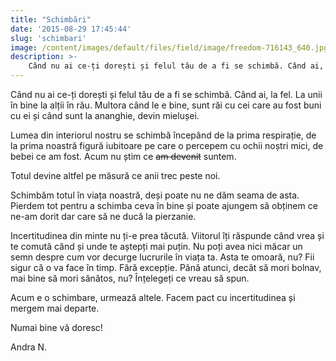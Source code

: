 ```yaml
---
title: "Schimbări"
date: '2015-08-29 17:45:44'
slug: 'schimbari'
image: /content/images/default/files/field/image/freedom-716143_640.jpg
description: >-
    Când nu ai ce-ți dorești și felul tău de a fi se schimbă. Când ai, la fel. La unii în bine la alții în rău. Multora când le e bine, sunt răi cu cei care au fost buni cu ei și când sunt la ananghie, de
---
```

<div class="kg-card-markdown"><p>Când nu ai ce-ți dorești și felul tău de a fi se schimbă. Când ai, la fel. La unii în bine la alții în rău. Multora când le e bine, sunt răi cu cei care au fost buni cu ei și când sunt la ananghie, devin mielușei.</p>
<p>Lumea din interiorul nostru se schimbă începând de la prima respirație, de la prima noastră figură iubitoare pe care o percepem cu ochii noștri mici, de bebei ce am fost. Acum nu știm ce <s>am devenit</s> suntem.</p>
<p>Totul devine altfel pe măsură ce anii trec peste noi.</p>
<p>Schimbăm totul în viața noastră, deși poate nu ne dăm seama de asta. Pierdem tot pentru a schimba ceva în bine și poate ajungem să obținem ce ne-am dorit dar care să ne ducă la pierzanie.</p>
<p>Incertitudinea din minte nu ți-e prea tăcută. Viitorul îți răspunde când vrea și te comută când și unde te aștepți mai puțin. Nu poți avea nici măcar un semn despre cum vor decurge lucrurile în viața ta. Asta te omoară, nu? Fii sigur că o va face în timp. Fără excepție. Până atunci, decât să mori bolnav, mai bine să mori sănătos, nu? Înțelegeți ce vreau să spun.</p>
<p>Acum e o schimbare, urmează altele. Facem pact cu incertitudinea și mergem mai departe.</p>
<p>Numai bine vă doresc!</p>
<p> </p>
<p>                                                                                                                           Andra N.</p>
<div> </div>
</div>
    